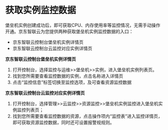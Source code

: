 
# 获取实例监控数据

堡垒机实例创建成功后，即可获取CPU、内存使用率等监控情况，无需手动操作开通。京东智联云为您提供两种获取堡垒机实例监控数据的入口：   
* 京东智联云控制台堡垒机实例详情页  
* 京东智联云控制台云监控对应实例详情页  

**京东智联云控制台堡垒机实例详情页**  

 1. 打开控制台，选择监控与运维>>堡垒机>>实例，进入堡垒机实例列表页。  
 2. 找到您所需要查看监控数据的实例，点击名称进入详情页  
 3. 点击“监控信息”标签切换至监控选项，及可查看资源监控数据  

**京东智联云控制台云监控对应实例详情页**  

 1. 打开控制台，选择管理>>云监控>>资源监控>>堡垒机实例监控进入堡垒机实例监控列表页；  
 2. 找到您所需要查看监控数据的资源，点击操作项内“监控表”进入监控详情页，即可获取资源监控数据，同时还可设置报警规规则。  

